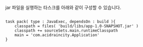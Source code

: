 jar 파일을 실행하는 타스크를 아래와 같이 구성할 수 있습니다.

<script src="https://gist.github.com/acidraincity/5da724dbf65255f37f7587d23c063389.js"></script>

```

task pack( type : JavaExec, dependsOn : build ){
    classpath = files( 'build/libs/app-1.0-SNAPSHOT.jar' )
    classpath += sourceSets.main.runtimeClasspath
    main = 'com.acidraincity.Application'
}

```

